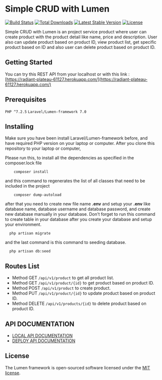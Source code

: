 # Simple CRUD with Lumen

[![Build Status](https://travis-ci.org/laravel/lumen-framework.svg)](https://travis-ci.org/laravel/lumen-framework)
[![Total Downloads](https://poser.pugx.org/laravel/lumen-framework/d/total.svg)](https://packagist.org/packages/laravel/lumen-framework)
[![Latest Stable Version](https://poser.pugx.org/laravel/lumen-framework/v/stable.svg)](https://packagist.org/packages/laravel/lumen-framework)
[![License](https://poser.pugx.org/laravel/lumen-framework/license.svg)](https://packagist.org/packages/laravel/lumen-framework)

Simple CRUD with Lumen is an project service product where user can create product with the product detail like name, price and description. User also can update product based on product ID, view product list, get specific product based on ID and also user can delete product based on product ID.

## Getting Started

You can try this REST API from your localhost or with this link : [https://radiant-plateau-61127.herokuapp.com/](https://radiant-plateau-61127.herokuapp.com/)


## Prerequisites

```PHP ^7.2.5```
```Laravel/Lumen-framework 7.0```


## Installing

Make sure you have been install Laravel/Lumen-framework before, and have required PHP version on your laptop or computer. 
After you clone this repository to your laptop or computer, 

Please run this, to install all the dependencies as specified in the composer.lock file

        composer install
    
and this command to regenerates the list of all classes that need to be included in the project

        composer dump-autoload

after that you need to create new file name **.env** and setup your **.env** like database name, database username and database password, 
and create new database manually in your database. Don't forget to run this command to create table in your database after you create your database and setup your environment.

      php artisan migrate

and the last command is this command to seeding database.

      php artisan db:seed

## Routes List

* Method GET    ```/api/v1/product```       to get all product list.
* Method GET    ```/api/v1/product/{id}```  to get product based on product ID.
* Method POST   ```/api/v1/product```       to create product.
* Method PUT    ```/api/v1/product/{id}```  to update product based on product ID.
* Method DELETE ```/api/v1/products/{id}``` to delete product based on product ID.


## API DOCUMENTATION

* [LOCAL API DOCUMENTATION](https://documenter.getpostman.com/view/11108135/TVRj4nbN)
* [DEPLOY API DOCUMENTATION](https://documenter.getpostman.com/view/11108135/TVRj4nkA)

## License

The Lumen framework is open-sourced software licensed under the [MIT license](https://opensource.org/licenses/MIT).
